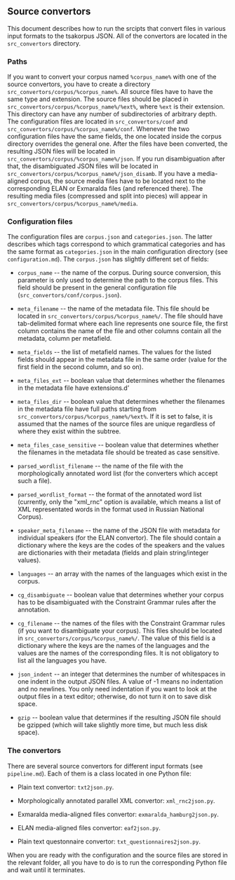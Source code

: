 ## Source convertors
This document describes how to run the srcipts that convert files in various input formats to the tsakorpus JSON. All of the convertors are located in the ``src_convertors`` directory.

### Paths
If you want to convert your corpus named ``%corpus_name%`` with one of the source convertors, you have to create a directory ``src_convertors/corpus/%corpus_name%``. All source files have to have the same type and extension. The source files should be placed in ``src_convertors/corpus/%corpus_name%/%ext%``, where ``%ext`` is their extension. This directory can have any number of subdirectories of arbitrary depth. The configuration files are located in ``src_convertors/conf`` and ``src_convertors/corpus/%corpus_name%/conf``. Whenever the two configuration files have the same fields, the one located inside the corpus directory overrides the general one. After the files have been converted, the resulting JSON files will be located in ``src_convertors/corpus/%corpus_name%/json``. If you run disambiguation after that, the disambiguated JSON files will be located in ``src_convertors/corpus/%corpus_name%/json_disamb``. If you have a media-aligned corpus, the source media files have to be located next to the corresponding ELAN or Exmaralda files (and referenced there). The resulting media files (compressed and split into pieces) will appear in ``src_convertors/corpus/%corpus_name%/media``.

### Configuration files
The configuration files are ``corpus.json`` and ``categories.json``. The latter describes which tags correspond to which grammatical categories and has the same format as ``categories.json`` in the main configuration directory (see ``configuration.md``). The ``corpus.json`` has slightly different set of fields:

* ``corpus_name`` -- the name of the corpus. During source conversion, this parameter is only used to determine the path to the corpus files. This field should be present in the general configuration file (``src_convertors/conf/corpus.json``).

* ``meta_filename`` -- the name of the metadata file. This file should be located in ``src_convertors/corpus/%corpus_name%/``. The file should have tab-delimited format where each line represents one source file, the first column contains the name of the file and other columns contain all the metadata, column per metafield.

* ``meta_fields`` -- the list of metafield names. The values for the listed fields should appear in the metadata file in the same order (value for the first field in the second column, and so on).

* ``meta_files_ext`` -- boolean value that determines whether the filenames in the metadata file have extensions.dʼ

* ``meta_files_dir`` -- boolean value that determines whether the filenames in the metadata file have full paths starting from ``src_convertors/corpus/%corpus_name%/%ext%``. If it is set to false, it is assumed that the names of the source files are unique regardless of where they exist within the subtree.

* ``meta_files_case_sensitive`` -- boolean value that determines whether the filenames in the metadata file should be treated as case sensitive.

* ``parsed_wordlist_filename`` -- the name of the file with the morphologically annotated word list (for the converters which accept such a file).

* ``parsed_wordlist_format`` -- the format of the annotated word list (currently, only the "xml_rnc" option is available, which means a list of XML representated words in the format used in Russian National Corpus).

* ``speaker_meta_filename`` -- the name of the JSON file with metadata for individual speakers (for the ELAN convertor). The file should contain a dictionary where the keys are the codes of the speakers and the values are dictionaries with their metadata (fields and plain string/integer values).

* ``languages`` -- an array with the names of the languages which exist in the corpus.

* ``cg_disambiguate`` -- boolean value that determines whether your corpus has to be disambiguated with the Constraint Grammar rules after the annotation.

* ``cg_filename`` -- the names of the files with the Constraint Grammar rules (if you want to disambiguate your corpus). This files should be located in ``src_convertors/corpus/%corpus_name%/``. The value of this field is a dictionary where the keys are the names of the languages and the values are the names of the corresponding files. It is not obligatory to list all the languages you have.

* ``json_indent`` -- an integer that determines the number of whitespaces in one indent in the output JSON files. A value of -1 means no indentation and no newlines. You only need indentation if you want to look at the output files in a text editor; otherwise, do not turn it on to save disk space.

* ``gzip`` -- boolean value that determines if the resulting JSON file should be gzipped (which will take slightly more time, but much less disk space).

### The convertors
There are several source convertors for different input formats (see ``pipeline.md``). Each of them is a class located in one Python file:

* Plain text convertor: ``txt2json.py``.

* Morphologically annotated parallel XML convertor: ``xml_rnc2json.py``.

* Exmaralda media-aligned files convertor: ``exmaralda_hamburg2json.py``.

* ELAN media-aligned files convertor: ``eaf2json.py``.

* Plain text questonnaire convertor: ``txt_questionnaires2json.py``.

When you are ready with the configuration and the source files are stored in the relevant folder, all you have to do is to run the corresponding Python file and wait until it terminates.

